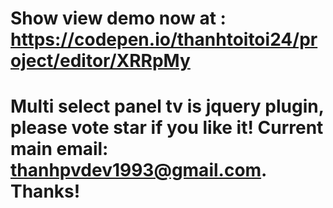 # Show view demo now at : https://codepen.io/thanhtoitoi24/project/editor/XRRpMy
# Multi select panel tv is jquery plugin, please vote star if you like it! Current main email: thanhpvdev1993@gmail.com. Thanks!
